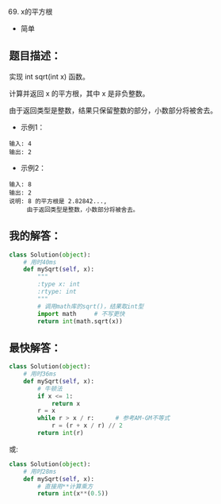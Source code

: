 69. x的平方根

- 简单

## 题目描述：
实现 int sqrt(int x) 函数。

计算并返回 x 的平方根，其中 x 是非负整数。

由于返回类型是整数，结果只保留整数的部分，小数部分将被舍去。
- 示例1：
```
输入: 4
输出: 2
```

- 示例2：
```
输入: 8
输出: 2
说明: 8 的平方根是 2.82842..., 
     由于返回类型是整数，小数部分将被舍去。
```

## 我的解答：
``` python
class Solution(object):
    # 用时40ms
    def mySqrt(self, x):
        """
        :type x: int
        :rtype: int
        """
        # 调用math库的sqrt()，结果取int型
        import math     # 不写更快
        return int(math.sqrt(x))
```

## 最快解答：
``` python
class Solution(object):
    # 用时36ms
    def mySqrt(self, x):
        # 牛顿法
        if x <= 1:
            return x
        r = x
        while r > x / r:      # 参考AM-GM不等式
            r = (r + x / r) // 2
        return int(r)
```
或:
``` python
class Solution(object):
    # 用时28ms
    def mySqrt(self, x):      
        # 直接用**计算乘方
        return int(x**(0.5))
```
